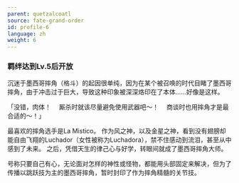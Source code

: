 ```yaml
---
parent: quetzalcoatl
source: fate-grand-order
id: profile-6
language: zh
weight: 6
---
```


### 羁绊达到Lv.5后开放

沉迷于墨西哥摔角（格斗）的起因很单纯，因为在某个被召唤的时代目睹了墨西哥摔角，由于冲击过于巨大，导致这种印象被深深烙印在了本体……好像是这样。

「没错，肉体！
　厮杀时就该尽量避免使用武器吧～！
　商谈时也用摔角才是最合适的～！」

最喜欢的摔角选手是La Mistico。
作为风之神，以及金星之神，看到没有翅膀却能自由飞翔的Luchador（女性被称为Luchadora），禁不住感动到流泪，甚至从中感到了未来。
之后，凭借天生的律己心与好学，转眼间就成了墨西哥摔角大师。

号称只要自己有心，无论面对怎样的神性或怪物，都能用头部固定来解决，但为了传播以跳跃技为主的墨西哥摔角，暂时封印了作为摔角精髓的关节技。
